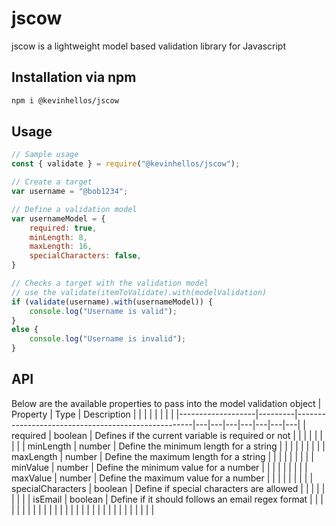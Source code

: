 # jscow
jscow is a lightweight model based validation library for Javascript

## Installation via npm
```sh
npm i @kevinhellos/jscow
```

## Usage
```js
// Sample usage
const { validate } = require("@kevinhellos/jscow");

// Create a target
var username = "@bob1234";

// Define a validation model
var usernameModel = {
    required: true,
    minLength: 8,
    maxLength: 16,
    specialCharacters: false,
}

// Checks a target with the validation model
// use the validate(itemToValidate).with(modelValidation)
if (validate(username).with(usernameModel)) {
    console.log("Username is valid");
}
else {
    console.log("Username is invalid");
}
```

## API
Below are the available properties to pass into the model validation object
| Property          | Type    | Description                                        |   |   |   |   |   |   |   |
|-------------------|---------|----------------------------------------------------|---|---|---|---|---|---|---|
| required          | boolean | Defines if the current variable is required or not |   |   |   |   |   |   |   |
| minLength         | number  | Define the minimum length for a string             |   |   |   |   |   |   |   |
| maxLength         | number  | Define the maximum length for a string             |   |   |   |   |   |   |   |
| minValue          | number  | Define the minimum value for a number              |   |   |   |   |   |   |   |
| maxValue          | number  | Define the maximum value for a number              |   |   |   |   |   |   |   |
| specialCharacters | boolean | Define if special characters are allowed           |   |   |   |   |   |   |   |
| isEmail           | boolean | Define if it should follows an email regex format  |   |   |   |   |   |   |   |
|                   |         |                                                    |   |   |   |   |   |   |   |
|                   |         |                                                    |   |   |   |   |   |   |   |
